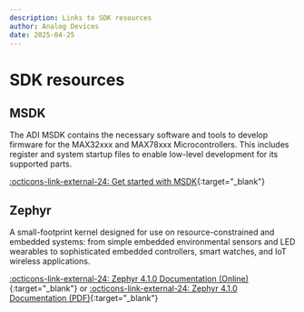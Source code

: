 ```yaml
---
description: Links to SDK resources
author: Analog Devices
date: 2025-04-25
---
```


# SDK resources

## MSDK

The ADI MSDK contains the necessary software and tools to develop firmware for the MAX32xxx and MAX78xxx Microcontrollers. This includes register and system startup files to enable low-level development for its supported parts.

 [:octicons-link-external-24: Get started with MSDK](https://analogdevicesinc.github.io/msdk/USERGUIDE/){:target="_blank"}

## Zephyr

A small-footprint kernel designed for use on resource-constrained and embedded systems: from simple embedded environmental sensors and LED wearables to sophisticated embedded controllers, smart watches, and IoT wireless applications.

 [:octicons-link-external-24: Zephyr 4.1.0 Documentation (Online)](https://docs.zephyrproject.org/4.1.0/){:target="_blank"} or [:octicons-link-external-24: Zephyr 4.1.0 Documentation (PDF)](https://docs.zephyrproject.org/4.1.0/zephyr.pdf){:target="_blank"}
